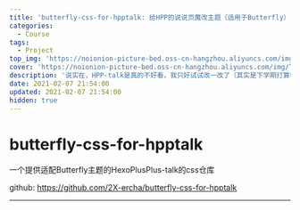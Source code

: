 ```yaml
---
title: 'butterfly-css-for-hpptalk: 给HPP的说说页魔改主题（适用于Butterfly）'
categories:
  - Course
tags:
  - Project
top_img: 'https://noionion-picture-bed.oss-cn-hangzhou.aliyuncs.com/img/Twikoo.png'
cover: 'https://noionion-picture-bed.oss-cn-hangzhou.aliyuncs.com/img/Twikoo.png'
description: '说实在，HPP-talk是真的不好看，我只好试试改一改了（其实是下学期打算学点css）'
date: 2021-02-07 21:54:00
updated: 2021-02-07 21:54:00
hidden: true
---
```

# butterfly-css-for-hpptalk

一个提供适配Butterfly主题的HexoPlusPlus-talk的css仓库

github: https://github.com/2X-ercha/butterfly-css-for-hpptalk

--------

